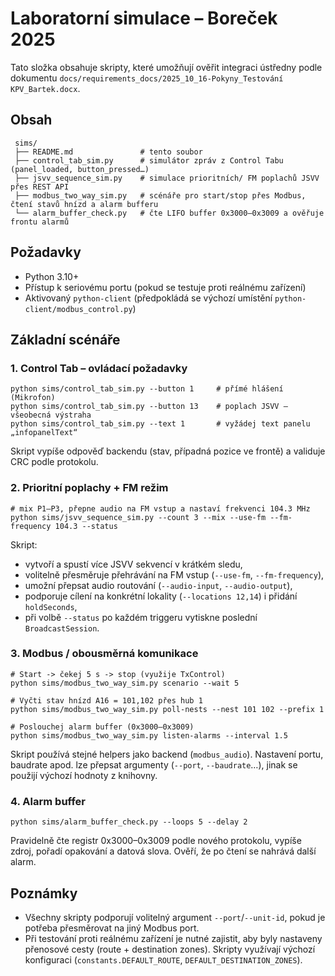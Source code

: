 # Laboratorní simulace – Boreček 2025

Tato složka obsahuje skripty, které umožňují ověřit integraci ústředny podle dokumentu
`docs/requirements_docs/2025_10_16-Pokyny_Testování KPV_Bartek.docx`.

## Obsah

```
 sims/
 ├── README.md               # tento soubor
 ├── control_tab_sim.py      # simulátor zpráv z Control Tabu (panel_loaded, button_pressed…)
 ├── jsvv_sequence_sim.py    # simulace prioritních/ FM poplachů JSVV přes REST API
 ├── modbus_two_way_sim.py   # scénáře pro start/stop přes Modbus, čtení stavů hnízd a alarm bufferu
 └── alarm_buffer_check.py   # čte LIFO buffer 0x3000–0x3009 a ověřuje frontu alarmů
```

## Požadavky
- Python 3.10+
- Přístup k seriovému portu (pokud se testuje proti reálnému zařízení)
- Aktivovaný `python-client` (předpokládá se výchozí umístění `python-client/modbus_control.py`)

## Základní scénáře

### 1. Control Tab – ovládací požadavky
```
python sims/control_tab_sim.py --button 1     # přímé hlášení (Mikrofon)
python sims/control_tab_sim.py --button 13    # poplach JSVV – všeobecná výstraha
python sims/control_tab_sim.py --text 1       # vyžádej text panelu „infopanelText“
```

Skript vypíše odpověď backendu (stav, případná pozice ve frontě) a validuje CRC podle protokolu.

### 2. Prioritní poplachy + FM režim
```
# mix P1–P3, přepne audio na FM vstup a nastaví frekvenci 104.3 MHz
python sims/jsvv_sequence_sim.py --count 3 --mix --use-fm --fm-frequency 104.3 --status
```

Skript:
- vytvoří a spustí více JSVV sekvencí v krátkém sledu,
- volitelně přesměruje přehrávání na FM vstup (`--use-fm`, `--fm-frequency`),
- umožní přepsat audio routování (`--audio-input`, `--audio-output`),
- podporuje cílení na konkrétní lokality (`--locations 12,14`) i přidání `holdSeconds`,
- při volbě `--status` po každém triggeru vytiskne poslední `BroadcastSession`.

### 3. Modbus / obousměrná komunikace
```
# Start -> čekej 5 s -> stop (využije TxControl)
python sims/modbus_two_way_sim.py scenario --wait 5

# Vyčti stav hnízd A16 = 101,102 přes hub 1
python sims/modbus_two_way_sim.py poll-nests --nest 101 102 --prefix 1

# Poslouchej alarm buffer (0x3000–0x3009)
python sims/modbus_two_way_sim.py listen-alarms --interval 1.5
```

Skript používá stejné helpers jako backend (`modbus_audio`). Nastavení portu,
baudrate apod. lze přepsat argumenty (`--port`, `--baudrate`…), jinak se použijí
výchozí hodnoty z knihovny.

### 4. Alarm buffer
```
python sims/alarm_buffer_check.py --loops 5 --delay 2
```

Pravidelně čte registr 0x3000–0x3009 podle nového protokolu, vypíše zdroj, pořadí opakování a
datová slova. Ověří, že po čtení se nahrává další alarm.

## Poznámky
- Všechny skripty podporují volitelný argument `--port`/`--unit-id`, pokud je potřeba přesměrovat na jiný
  Modbus port.
- Při testování proti reálnému zařízení je nutné zajistit, aby byly nastaveny přenosové cesty
  (route + destination zones). Skripty využívají výchozí konfiguraci (`constants.DEFAULT_ROUTE`, `DEFAULT_DESTINATION_ZONES`).
